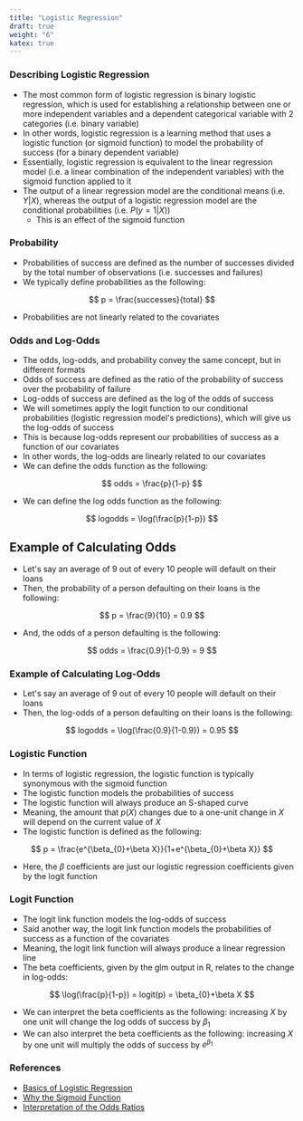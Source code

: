 ```yaml
---
title: "Logistic Regression"
draft: true
weight: "6"
katex: true
---
```


### Describing Logistic Regression
- The most common form of logistic regression is binary logistic regression, which is used for establishing a relationship between one or more independent variables and a dependent categorical variable with 2 categories (i.e. binary variable)
- In other words, logistic regression is a learning method that uses a logistic function (or sigmoid function) to model the probability of success (for a binary dependent variable)
- Essentially, logistic regression is equivalent to the linear regression model (i.e. a linear combination of the independent variables) with the sigmoid function applied to it
- The output of a linear regression model are the conditional means (i.e. $Y|X$), whereas the output of a logistic regression model are the conditional probabilities (i.e. $P(y=1|X)$)
	- This is an effect of the sigmoid function

### Probability
- Probabilities of success are defined as the number of successes divided by the total number of observations (i.e. successes and failures)
- We typically define probabilities as the following:

$$ p = \frac{successes}{total} $$

- Probabilities are not linearly related to the covariates

### Odds and Log-Odds
- The odds, log-odds, and probability convey the same concept, but in different formats
- Odds of success are defined as the ratio of the probability of success over the probability of failure
- Log-odds of success are defined as the log of the odds of success
- We will sometimes apply the logit function to our conditional probabilities (logistic regression model's predictions), which will give us the log-odds of success
- This is because log-odds represent our probabilities of success as a function of our covariates
- In other words, the log-odds are linearly related to our covariates
- We can define the odds function as the following:

$$ odds = \frac{p}{1-p} $$

- We can define the log odds function as the following:

$$ logodds = \log(\frac{p}{1-p}) $$

## Example of Calculating Odds
- Let's say an average of $9$ out of every $10$ people will default on their loans
- Then, the probability of a person defaulting on their loans is the following:

$$ p = \frac{9}{10} = 0.9 $$

- And, the odds of a person defaulting is the following:

$$ odds = \frac{0.9}{1-0.9} = 9 $$

### Example of Calculating Log-Odds
- Let's say an average of $9$ out of every $10$ people will default on their loans
- Then, the log-odds of a person defaulting on their loans is the following:

$$ logodds = \log(\frac{0.9}{1-0.9}) = 0.95 $$

### Logistic Function
- In terms of logistic regression, the logistic function is typically synonymous with the sigmoid function
- The logistic function models the probabilities of success
- The logistic function will always produce an S-shaped curve
- Meaning, the amount that $p(X)$ changes due to a one-unit change in $X$ will depend on the current value of $X$
- The logistic function is defined as the following:

$$ p = \frac{e^{\beta_{0}+\beta X}}{1+e^{\beta_{0}+\beta X}} $$

- Here, the $\beta$ coefficients are just our logistic regression coefficients given by the logit function

### Logit Function
- The logit link function models the log-odds of success
- Said another way, the logit link function models the probabilities of success as a function of the covariates
- Meaning, the logit link function will always produce a linear regression line
- The beta coefficients, given by the glm output in R, relates to the change in log-odds:

$$ \log(\frac{p}{1-p}) = logit(p) = \beta_{0}+\beta X $$

- We can interpret the beta coefficients as the following: increasing $X$ by one unit will change the log odds of success by $\beta_{1}$
- We can also interpret the beta coefficients as the following: increasing $X$ by one unit will multiply the odds of success by $e^{\beta_{1}}$

### References
- [Basics of Logistic Regression](https://medium.com/datadriveninvestor/logistic-regression-18afd48779ce)
- [Why the Sigmoid Function](https://sebastianraschka.com/faq/docs/logistic-why-sigmoid.html)
- [Interpretation of the Odds Ratios](https://stats.idre.ucla.edu/other/mult-pkg/faq/general/faq-how-do-i-interpret-odds-ratios-in-logistic-regression/)

